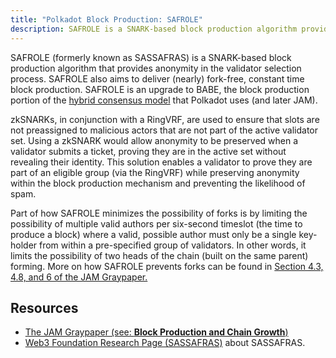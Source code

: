 ```yaml
---
title: "Polkadot Block Production: SAFROLE"
description: SAFROLE is a SNARK-based block production algorithm providing anonymity and fork-free, constant time block production in Polkadot.
---
```


SAFROLE (formerly known as SASSAFRAS) is a SNARK-based block production algorithm that provides
anonymity in the validator selection process. SAFROLE also aims to deliver (nearly) fork-free,
constant time block production. SAFROLE is an upgrade to BABE, the block production portion of the
[hybrid consensus model](https://wiki.polkadot.network/docs/learn-consensus#hybrid-consensus) that
Polkadot uses (and later JAM).

zkSNARKs, in conjunction with a RingVRF, are used to ensure that slots are not preassigned to
malicious actors that are not part of the active validator set. Using a zkSNARK would allow
anonymity to be preserved when a validator submits a ticket, proving they are in the active set
without revealing their identity. This solution enables a validator to prove they are part of an
eligible group (via the RingVRF) while preserving anonymity within the block production mechanism
and preventing the likelihood of spam.

Part of how SAFROLE minimizes the possibility of forks is by limiting the possibility of multiple
valid authors per six-second timeslot (the time to produce a block) where a valid, possible author
must only be a single key-holder from within a pre-specified group of validators. In other words, it
limits the possibility of two heads of the chain (built on the same parent) forming. More on how
SAFROLE prevents forks can be found in
[Section 4.3, 4.8, and 6 of the JAM Graypaper.](https://graypaper.com/graypaper.pdf)

## Resources

- [The JAM Graypaper (see: **Block Production and Chain Growth**)](https://graypaper.com/graypaper.pdf)
- [Web3 Foundation Research Page (SASSAFRAS)](https://research.web3.foundation/Polkadot/protocols/block-production/SASSAFRAS)
  about SASSAFRAS.
